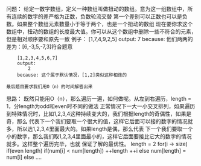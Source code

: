 问题：
    给定一数字数组，定义一种数组叫做扭动的数组。意为这一组数组中，所有连续的数字的差严格为正数，负数轮流交替
    第一个差别可以正数也可以是负数。如果整个数组元素数量小于等于两个，也是一个扭动的数组
    现在要你求这个数组中，扭动的数组的长度最大值。你可以从这个数组中删除一些不符合的元素，但是相对顺序要和原先一致
    例子：
        [1,7,4,9,2,5]
        output:
            7
        because: 他们两两的差为：[6,-3,5,-7,3]符合题意

        [1,2,3,4,5,6,7]
        output:
            2
        because: 这个属于默认情况，[1,2]类似这种相连的

    最后题目要求我们用O（n）的时间解答出来
思路：
    既然只能用O（n），那么遍历一遍，如何做呢。从左到右遍历，length = 1，分length为odd和even时不同的做法
        正常情况下一大一小交叉排列，如果遍历到特殊情况时，比如1,2,3,4这种持续变大的，我们根据length的奇偶性，如果是奇，那么
        代表下一个我们要取一个很大的值，这样它后面可以接的数字的情况就多，所以选1,2,3,4里面最大的。如果length是偶，那么代表
        下一个我们要取一个小的数字，那么我们取1,2,3,4里面最小的，这样它后面要接比它大的数字的情况就多。这样整个遍历完毕，也就
        保证了解的最优性。
        length = 2
        for(i -> size)
            if(even length)
                if(num[i] < num[length])
                    ++length
                    ++i
                else
                    num[length] = num[i]
            else
                ....
    
